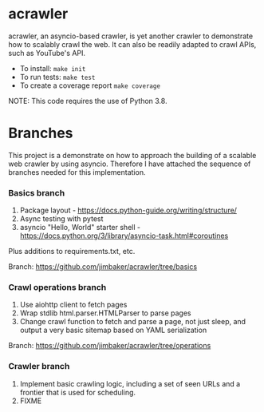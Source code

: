 # acrawler

acrawler, an asyncio-based crawler, is yet another crawler to demonstrate how to
scalably crawl the web. It can also be readily adapted to crawl APIs, such as
YouTube's API.

* To install: `make init`
* To run tests: `make test`
* To create a coverage report `make coverage`

NOTE: This code requires the use of Python 3.8.

# Branches

This project is a demonstrate on how to approach the building of a scalable web
crawler by using asyncio. Therefore I have attached the sequence of branches
needed for this implementation.

### Basics branch

1. Package layout - https://docs.python-guide.org/writing/structure/
2. Async testing with pytest
3. asyncio "Hello, World" starter shell -
   https://docs.python.org/3/library/asyncio-task.html#coroutines

Plus additions to requirements.txt, etc.

Branch: https://github.com/jimbaker/acrawler/tree/basics

### Crawl operations branch

1. Use aiohttp client to fetch pages
2. Wrap stdlib html.parser.HTMLParser to parse pages
3. Change crawl function to fetch and parse a page, not just sleep, and output a
   very basic sitemap based on YAML serialization

Branch: https://github.com/jimbaker/acrawler/tree/operations

### Crawler branch

1. Implement basic crawling logic, including a set of seen URLs and a frontier
   that is used for scheduling.
2. FIXME